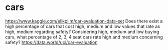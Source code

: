 # cars
https://www.kaggle.com/elikplim/car-evaluation-data-set  Does there exist a high percentage of cars that cost high, medium and low values that rate as high, medium regarding safety?  Considering high, medium and low buying cars, what percentage of 2, 3, 4 seat cars rate high and medium concerning safety?  https://data.world/uci/car-evaluation
